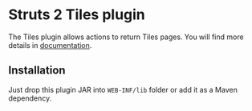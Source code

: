 # Struts 2 Tiles plugin
The Tiles plugin allows actions to return Tiles pages.
You will find more details in [documentation](https://struts.apache.org/plugins/tiles/).

## Installation
Just drop this plugin JAR into `WEB-INF/lib` folder or add it as a Maven dependency.
